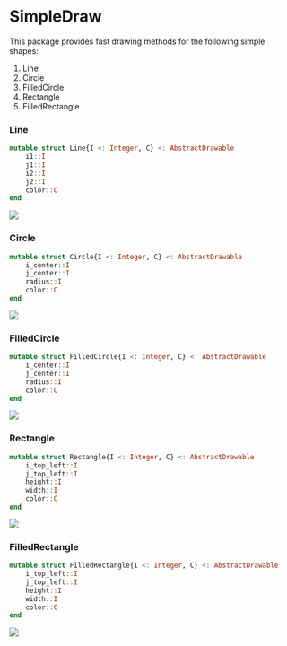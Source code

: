 # SimpleDraw

This package provides fast drawing methods for the following simple shapes:

1. Line
1. Circle
1. FilledCircle
1. Rectangle
1. FilledRectangle

### Line

```julia
mutable struct Line{I <: Integer, C} <: AbstractDrawable
    i1::I
    j1::I
    i2::I
    j2::I
    color::C
end
```

<img src="https://user-images.githubusercontent.com/32610387/132089909-fd6313af-b9be-4f61-8e53-387c699a83e4.png">

### Circle

```julia
mutable struct Circle{I <: Integer, C} <: AbstractDrawable
    i_center::I
    j_center::I
    radius::I
    color::C
end
```

<img src="https://user-images.githubusercontent.com/32610387/132089918-7b5e28b6-b934-40bf-80c1-95e5d531ba54.png">

### FilledCircle

```julia
mutable struct FilledCircle{I <: Integer, C} <: AbstractDrawable
    i_center::I
    j_center::I
    radius::I
    color::C
end
```

<img src="https://user-images.githubusercontent.com/32610387/132089928-52124907-8fc6-42a2-84d4-530b2de66399.png">

### Rectangle

```julia
mutable struct Rectangle{I <: Integer, C} <: AbstractDrawable
    i_top_left::I
    j_top_left::I
    height::I
    width::I
    color::C
end
```

<img src="https://user-images.githubusercontent.com/32610387/132089933-cc390f7c-9adc-4c82-b62f-4487f9c1ebef.png">

### FilledRectangle

```julia
mutable struct FilledRectangle{I <: Integer, C} <: AbstractDrawable
    i_top_left::I
    j_top_left::I
    height::I
    width::I
    color::C
end
```

<img src="https://user-images.githubusercontent.com/32610387/132089939-4871bd2e-eb4f-41ea-8550-98a97b14a3aa.png">
